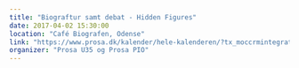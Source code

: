```yaml
---
title: "Biograftur samt debat - Hidden Figures"
date: 2017-04-02 15:30:00
location: "Café Biografen, Odense"
link: "https://www.prosa.dk/kalender/hele-kalenderen/?tx_moccrmintegration_courses%5Bcourse%5D=1213&tx_moccrmintegration_courses%5Baction%5D=show&tx_moccrmintegration_courses%5Bcontroller%5D=Course&cHash=d98f3d995dd0eda3484a52857c59e4c1"
organizer: "Prosa U35 og Prosa PIO"
---
```

